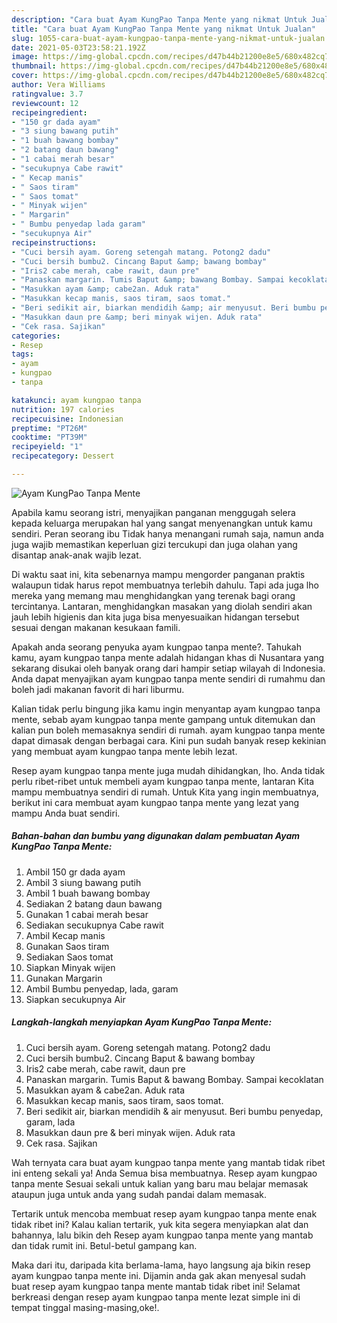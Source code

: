 ```yaml
---
description: "Cara buat Ayam KungPao Tanpa Mente yang nikmat Untuk Jualan"
title: "Cara buat Ayam KungPao Tanpa Mente yang nikmat Untuk Jualan"
slug: 1055-cara-buat-ayam-kungpao-tanpa-mente-yang-nikmat-untuk-jualan
date: 2021-05-03T23:58:21.192Z
image: https://img-global.cpcdn.com/recipes/d47b44b21200e8e5/680x482cq70/ayam-kungpao-tanpa-mente-foto-resep-utama.jpg
thumbnail: https://img-global.cpcdn.com/recipes/d47b44b21200e8e5/680x482cq70/ayam-kungpao-tanpa-mente-foto-resep-utama.jpg
cover: https://img-global.cpcdn.com/recipes/d47b44b21200e8e5/680x482cq70/ayam-kungpao-tanpa-mente-foto-resep-utama.jpg
author: Vera Williams
ratingvalue: 3.7
reviewcount: 12
recipeingredient:
- "150 gr dada ayam"
- "3 siung bawang putih"
- "1 buah bawang bombay"
- "2 batang daun bawang"
- "1 cabai merah besar"
- "secukupnya Cabe rawit"
- " Kecap manis"
- " Saos tiram"
- " Saos tomat"
- " Minyak wijen"
- " Margarin"
- " Bumbu penyedap lada garam"
- "secukupnya Air"
recipeinstructions:
- "Cuci bersih ayam. Goreng setengah matang. Potong2 dadu"
- "Cuci bersih bumbu2. Cincang Baput &amp; bawang bombay"
- "Iris2 cabe merah, cabe rawit, daun pre"
- "Panaskan margarin. Tumis Baput &amp; bawang Bombay. Sampai kecoklatan"
- "Masukkan ayam &amp; cabe2an. Aduk rata"
- "Masukkan kecap manis, saos tiram, saos tomat."
- "Beri sedikit air, biarkan mendidih &amp; air menyusut. Beri bumbu penyedap, garam, lada"
- "Masukkan daun pre &amp; beri minyak wijen. Aduk rata"
- "Cek rasa. Sajikan"
categories:
- Resep
tags:
- ayam
- kungpao
- tanpa

katakunci: ayam kungpao tanpa 
nutrition: 197 calories
recipecuisine: Indonesian
preptime: "PT26M"
cooktime: "PT39M"
recipeyield: "1"
recipecategory: Dessert

---
```



![Ayam KungPao Tanpa Mente](https://img-global.cpcdn.com/recipes/d47b44b21200e8e5/680x482cq70/ayam-kungpao-tanpa-mente-foto-resep-utama.jpg)

Apabila kamu seorang istri, menyajikan panganan menggugah selera kepada keluarga merupakan hal yang sangat menyenangkan untuk kamu sendiri. Peran seorang ibu Tidak hanya menangani rumah saja, namun anda juga wajib memastikan keperluan gizi tercukupi dan juga olahan yang disantap anak-anak wajib lezat.

Di waktu  saat ini, kita sebenarnya mampu mengorder panganan praktis walaupun tidak harus repot membuatnya terlebih dahulu. Tapi ada juga lho mereka yang memang mau menghidangkan yang terenak bagi orang tercintanya. Lantaran, menghidangkan masakan yang diolah sendiri akan jauh lebih higienis dan kita juga bisa menyesuaikan hidangan tersebut sesuai dengan makanan kesukaan famili. 



Apakah anda seorang penyuka ayam kungpao tanpa mente?. Tahukah kamu, ayam kungpao tanpa mente adalah hidangan khas di Nusantara yang sekarang disukai oleh banyak orang dari hampir setiap wilayah di Indonesia. Anda dapat menyajikan ayam kungpao tanpa mente sendiri di rumahmu dan boleh jadi makanan favorit di hari liburmu.

Kalian tidak perlu bingung jika kamu ingin menyantap ayam kungpao tanpa mente, sebab ayam kungpao tanpa mente gampang untuk ditemukan dan kalian pun boleh memasaknya sendiri di rumah. ayam kungpao tanpa mente dapat dimasak dengan berbagai cara. Kini pun sudah banyak resep kekinian yang membuat ayam kungpao tanpa mente lebih lezat.

Resep ayam kungpao tanpa mente juga mudah dihidangkan, lho. Anda tidak perlu ribet-ribet untuk membeli ayam kungpao tanpa mente, lantaran Kita mampu membuatnya sendiri di rumah. Untuk Kita yang ingin membuatnya, berikut ini cara membuat ayam kungpao tanpa mente yang lezat yang mampu Anda buat sendiri.

<!--inarticleads1-->

##### Bahan-bahan dan bumbu yang digunakan dalam pembuatan Ayam KungPao Tanpa Mente:

1. Ambil 150 gr dada ayam
1. Ambil 3 siung bawang putih
1. Ambil 1 buah bawang bombay
1. Sediakan 2 batang daun bawang
1. Gunakan 1 cabai merah besar
1. Sediakan secukupnya Cabe rawit
1. Ambil  Kecap manis
1. Gunakan  Saos tiram
1. Sediakan  Saos tomat
1. Siapkan  Minyak wijen
1. Gunakan  Margarin
1. Ambil  Bumbu penyedap, lada, garam
1. Siapkan secukupnya Air




<!--inarticleads2-->

##### Langkah-langkah menyiapkan Ayam KungPao Tanpa Mente:

1. Cuci bersih ayam. Goreng setengah matang. Potong2 dadu
1. Cuci bersih bumbu2. Cincang Baput &amp; bawang bombay
1. Iris2 cabe merah, cabe rawit, daun pre
1. Panaskan margarin. Tumis Baput &amp; bawang Bombay. Sampai kecoklatan
1. Masukkan ayam &amp; cabe2an. Aduk rata
1. Masukkan kecap manis, saos tiram, saos tomat.
1. Beri sedikit air, biarkan mendidih &amp; air menyusut. Beri bumbu penyedap, garam, lada
1. Masukkan daun pre &amp; beri minyak wijen. Aduk rata
1. Cek rasa. Sajikan




Wah ternyata cara buat ayam kungpao tanpa mente yang mantab tidak ribet ini enteng sekali ya! Anda Semua bisa membuatnya. Resep ayam kungpao tanpa mente Sesuai sekali untuk kalian yang baru mau belajar memasak ataupun juga untuk anda yang sudah pandai dalam memasak.

Tertarik untuk mencoba membuat resep ayam kungpao tanpa mente enak tidak ribet ini? Kalau kalian tertarik, yuk kita segera menyiapkan alat dan bahannya, lalu bikin deh Resep ayam kungpao tanpa mente yang mantab dan tidak rumit ini. Betul-betul gampang kan. 

Maka dari itu, daripada kita berlama-lama, hayo langsung aja bikin resep ayam kungpao tanpa mente ini. Dijamin anda gak akan menyesal sudah buat resep ayam kungpao tanpa mente mantab tidak ribet ini! Selamat berkreasi dengan resep ayam kungpao tanpa mente lezat simple ini di tempat tinggal masing-masing,oke!.

